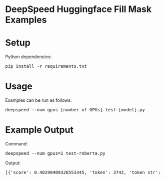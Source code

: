 
# DeepSpeed Huggingface Fill Mask Examples

# Setup
Python dependencies:
<pre>
pip install -r requirements.txt
</pre>

# Usage
Examples can be run as follows:
<pre>deepspeed --num_gpus [number of GPUs] test-[model].py</pre>

# Example Output
Command:
<pre>
deepspeed --num_gpus=1 test-roberta.py
</pre>

Output:
<pre>
[{'score': 0.40290409326553345, 'token': 3742, 'token_str': ' Internet', 'sequence': 'The invention of the Internet revolutionized the way we communicate with each other.'}, {'score': 0.20314466953277588, 'token': 7377, 'token_str': ' telephone', 'sequence': 'The invention of the telephone revolutionized the way we communicate with each other.'}, {'score': 0.17653286457061768, 'token': 2888, 'token_str': ' internet', 'sequence': 'The invention of the internet revolutionized the way we communicate with each other.'}, {'score': 0.06900821626186371, 'token': 4368, 'token_str': ' smartphone', 'sequence': 'The invention of the smartphone revolutionized the way we communicate with each other.'}, {'score': 0.03270129859447479, 'token': 3034, 'token_str': ' computer', 'sequence': 'The invention of the computer revolutionized the way we communicate with each other.'}]
</pre>
